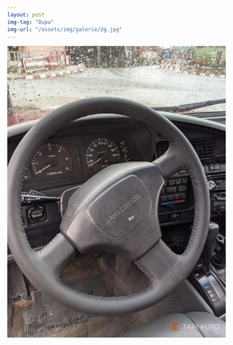 ```yaml
---
layout: post
img-tag: "Dupa"
img-url: "/assets/img/galerie/2g.jpg"
---
```


![Poza](/assets/img/galerie/2g.jpg)
